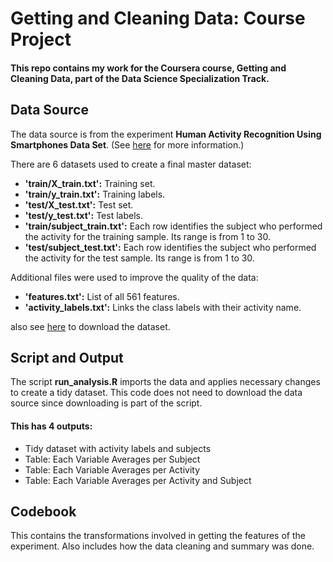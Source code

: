Getting and Cleaning Data: Course Project
========================

#### This repo contains my work for the Coursera course, **Getting and Cleaning Data**, part of the **Data Science Specialization Track**. 

## Data Source
The data source is from the experiment **Human Activity Recognition Using Smartphones Data Set**. (See [here](http://archive.ics.uci.edu/ml/datasets/Human+Activity+Recognition+Using+Smartphones) for more information.)

There are 6 datasets used to create a final master dataset:

* **'train/X_train.txt':** Training set.
* **'train/y_train.txt':** Training labels.
* **'test/X_test.txt':** Test set.
* **'test/y_test.txt':** Test labels.
* **'train/subject_train.txt':** Each row identifies the subject who performed the activity for the training sample. Its range is from 1 to 30. 
* **'test/subject_test.txt':** Each row identifies the subject who performed the activity for the test sample. Its range is from 1 to 30. 


Additional files were used to improve the quality of the data:

* **'features.txt':** List of all 561 features.
*  **'activity_labels.txt':** Links the class labels with their activity name.

also see [here](https://d396qusza40orc.cloudfront.net/getdata%2Fprojectfiles%2FUCI%20HAR%20Dataset.zip) to download the dataset.


## Script and Output

The script **run_analysis.R** imports the data and applies necessary changes to create a tidy dataset. This code does not need to download the data source since downloading is part of the script.

#### This has 4 outputs:
* Tidy dataset with activity labels and subjects
* Table: Each Variable Averages per Subject
* Table: Each Variable Averages per Activity
* Table: Each Variable Averages per Activity and Subject


## Codebook

This contains the transformations involved in getting the features of the experiment. Also includes how the data cleaning and summary was done.

